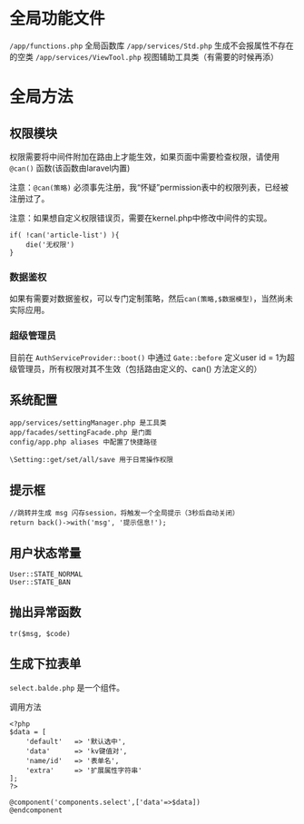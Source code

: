 # 全局功能文件

`/app/functions.php`    全局函数库
`/app/services/Std.php`     生成不会报属性不存在的空类
`/app/services/ViewTool.php`    视图辅助工具类（有需要的时候再添）

# 全局方法

## 权限模块

权限需要将中间件附加在路由上才能生效，如果页面中需要检查权限，请使用`@can()` 函数(该函数由laravel内置)

注意：`@can(策略)` 必须事先注册，我“怀疑”permission表中的权限列表，已经被注册过了。

注意：如果想自定义权限错误页，需要在kernel.php中修改中间件的实现。

```
if( !can('article-list') ){
    die('无权限')
}
```
### 数据鉴权

如果有需要对数据鉴权，可以专门定制策略，然后`can(策略,$数据模型)`，当然尚未实际应用。

### 超级管理员

目前在 `AuthServiceProvider::boot()` 中通过 `Gate::before` 定义user id = 1为超级管理员，所有权限对其不生效（包括路由定义的、can() 方法定义的）

## 系统配置

```
app/services/settingManager.php 是工具类
app/facades/settingFacade.php 是门面
config/app.php aliases 中配置了快捷路径

\Setting::get/set/all/save 用于日常操作权限
```

## 提示框

```
//跳转并生成 msg 闪存session，将触发一个全局提示（3秒后自动关闭）
return back()->with('msg', '提示信息!');
```

## 用户状态常量

```
User::STATE_NORMAL
User::STATE_BAN 
```

## 抛出异常函数 

``tr($msg, $code)`` 

## 生成下拉表单

``select.balde.php`` 是一个组件。

调用方法

```
<?php
$data = [
    'default'   => '默认选中',
    'data'      => 'kv键值对',
    'name/id'   => '表单名',
    'extra'     => '扩展属性字符串'
];
?>

@component('components.select',['data'=>$data])
@endcomponent
```

